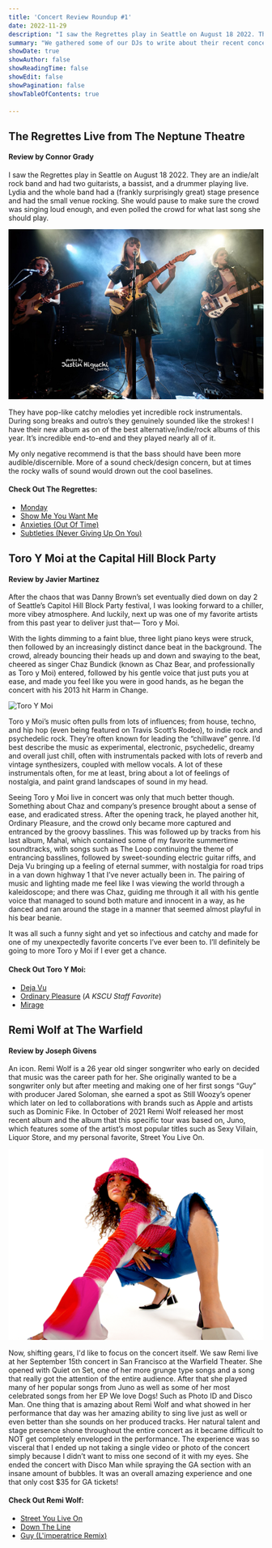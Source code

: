 ```yaml
---
title: 'Concert Review Roundup #1'
date: 2022-11-29
description: "I saw the Regrettes play in Seattle on August 18 2022. They are an indie/alt rock band and had two guitarists, a bassist, and a drummer playing live. Lydia and the whole band had a (frankly surprisingly great) stage presence and had the small venue rocking. She would pause to make sure the crowd was singing loud enough, and even polled the crowd for what last song she should play."
summary: "We gathered some of our DJs to write about their recent concert experiences. Read our reviews of The Regrettes, Toro Y Moi, and Remi Wolf."
showDate: true
showAuthor: false
showReadingTime: false
showEdit: false
showPagination: false
showTableOfContents: true

---
```

## The Regrettes Live from The Neptune Theatre
#### Review by Connor Grady

I saw the Regrettes play in Seattle on August 18 2022. They are an indie/alt rock band and had two guitarists, a bassist, and a drummer playing live. Lydia and the whole band had a (frankly surprisingly great) stage presence and had the small venue rocking. She would pause to make sure the crowd was singing loud enough, and even polled the crowd for what last song she should play.

![The Regrettes](the-regrettes.jpg)

They have pop-like catchy melodies yet incredible rock instrumentals. During song breaks and outro’s they genuinely sounded like the strokes! I have their new album as on of the best alternative/indie/rock albums of this year. It’s incredible end-to-end and they played nearly all of it.

My only negative recommend is that the bass should have been more audible/discernible. More of a sound check/design concern, but at times the rocky walls of sound would drown out the cool baselines.

#### Check Out The Regrettes:  
- [Monday](https://open.spotify.com/track/55jtGKCCpLEV0zWFf97wVY?si=6a875292eade4aec)
- [Show Me You Want Me](https://open.spotify.com/track/527hCrRlmminMcon8EaPGB?si=9689bf850a8a4be3)
- [Anxieties (Out Of Time)](https://open.spotify.com/track/0y9Y03Nixt3fX18fQ1k2w9?si=99097a6b70cb499f)
- [Subtleties (Never Giving Up On You)](https://open.spotify.com/track/54HMbey4Tz59h5ktV0JxWl?si=21cad1f571324ebb)

## Toro Y Moi at the Capital Hill Block Party
#### Review by Javier Martinez

After the chaos that was Danny Brown’s set eventually died down on day 2 of Seattle’s Capitol Hill Block Party festival, I was looking forward to a chiller, more vibey atmosphere. And luckily, next up was one of my favorite artists from this past year to deliver just that— Toro y Moi.

With the lights dimming to a faint blue, three light piano keys were struck, then followed by an increasingly distinct dance beat in the background. The crowd, already bouncing their heads up and down and swaying to the beat, cheered as singer Chaz Bundick (known as Chaz Bear, and professionally as Toro y Moi) entered, followed by his gentle voice that just puts you at ease, and made you feel like you were in good hands, as he began the concert with his 2013 hit Harm in Change.

![Toro Y Moi](Toro-y-moi.jpg "Image Credits - Mitchell Connoll for Office Magazine")

Toro y Moi’s music often pulls from lots of influences; from house, techno, and hip hop (even being featured on Travis Scott’s Rodeo), to indie rock and psychedelic rock. They’re often known for leading the “chillwave” genre. I’d best describe the music as experimental, electronic, psychedelic, dreamy and overall just chill, often with instrumentals packed with lots of reverb and vintage synthesizers, coupled with mellow vocals. A lot of these instrumentals often, for me at least, bring about a lot of feelings of nostalgia, and paint grand landscapes of sound in my head. 

Seeing Toro y Moi live in concert was only that much better though. Something about Chaz and company’s presence brought about a sense of ease, and eradicated stress. After the opening track, he played another hit, Ordinary Pleasure, and the crowd only became more captured and entranced by the groovy basslines. This was followed up by tracks from his last album, Mahal, which contained some of my favorite summertime soundtracks, with songs such as The Loop continuing the theme of entrancing basslines, followed by sweet-sounding electric guitar riffs, and Deja Vu bringing up a feeling of eternal summer, with nostalgia for road trips in a van down highway 1 that I’ve never actually been in. The pairing of music and lighting made me feel like I was viewing the world through a kaleidoscope; and there was Chaz, guiding me through it all with his gentle voice that managed to sound both mature and innocent in a way, as he danced and ran around the stage in a manner that seemed almost playful in his bear beanie. 

It was all such a funny sight and yet so infectious and catchy and made for one of my unexpectedly favorite concerts I’ve ever been to. I’ll definitely be going to more Toro y Moi if I ever get a chance.

#### Check Out Toro Y Moi:
- [Deja Vu](https://open.spotify.com/track/3j01i0Kj2yxGJQdpp1nzdy?si=e0a1d409b27448b8)
- [Ordinary Pleasure](https://open.spotify.com/track/1r1BFALfShEfyv1aEs7MRW?si=41264bd017da426c) (_A KSCU Staff Favorite_)
- [Mirage](https://open.spotify.com/track/2MGGxOFsiv0SYQsdKwuE8H?si=f42f52d1072f41dd)

## Remi Wolf at The Warfield
#### Review by Joseph Givens

An icon. Remi Wolf is a 26 year old singer songwriter who early on decided that music was the career path for her. She originally wanted to be a songwriter only but after meeting and making one of her first songs “Guy” with producer Jared Soloman, she earned a spot as Still Woozy’s opener which later on led to collaborations with brands such as Apple and artists such as Dominic Fike. In October of 2021 Remi Wolf released her most recent album and the album that this specific tour was based on, Juno, which features some of the artist’s most popular titles such as Sexy Villain, Liquor Store, and my personal favorite, Street You Live On. 

![Remi Wolf](remi-wolf.jpg "Image Credits - Alma Rosaz")

Now, shifting gears, I'd like to focus on the concert itself. We saw Remi live at her September 15th concert in San Francisco at the Warfield Theater. She opened with Quiet on Set, one of her more grunge type songs and a song that really got the attention of the entire audience. After that she played many of her popular songs from Juno as well as some of her most celebrated songs from her EP We love Dogs! Such as Photo ID and Disco Man. One thing that is amazing about Remi Wolf and what showed in her performance that day was her amazing ability to sing live just as well or even better than she sounds on her produced tracks. Her natural talent and stage presence shone throughout the entire concert as it became difficult to NOT get completely enveloped in the performance. The experience was so visceral that I ended up not taking a single video or photo of the concert simply because I didn’t want to miss one second of it with my eyes. She ended the concert with Disco Man while spraying the GA section with an insane amount of bubbles. It was an overall amazing experience and one that only cost $35 for GA tickets!

#### Check Out Remi Wolf:
- [Street You Live On](https://open.spotify.com/track/0Rg7gsv3kLviC7jW6Jemv3?si=4902e13520c9444b)
- [Down The Line](https://open.spotify.com/track/2ZDRA0S22sue6jpghf2qol?si=6d677eeb2c1642c3)
- [Guy (L'imperatrice Remix)](https://open.spotify.com/track/5wsKiOZoRGpSbPS0bidI4D?si=ba340f9806414023)
